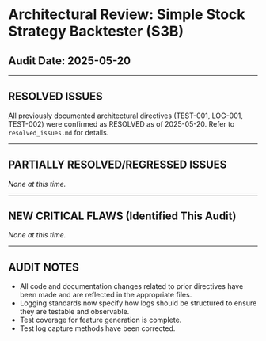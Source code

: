 # Architectural Review: Simple Stock Strategy Backtester (S3B)
## Audit Date: 2025-05-20

---

## RESOLVED ISSUES

All previously documented architectural directives (TEST-001, LOG-001, TEST-002) were confirmed as RESOLVED as of 2025-05-20. Refer to `resolved_issues.md` for details.

---

## PARTIALLY RESOLVED/REGRESSED ISSUES

_None at this time._

---

## NEW CRITICAL FLAWS (Identified This Audit)

_None at this time._

---

## AUDIT NOTES
- All code and documentation changes related to prior directives have been made and are reflected in the appropriate files.
- Logging standards now specify how logs should be structured to ensure they are testable and observable.
- Test coverage for feature generation is complete.
- Test log capture methods have been corrected.
